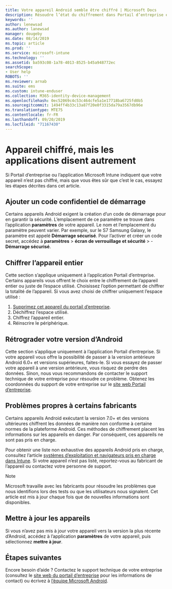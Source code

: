```yaml
---
title: Votre appareil Android semble être chiffré | Microsoft Docs
description: Résoudre l’état du chiffrement dans Portail d’entreprise et Microsoft Intune application
keywords: ''
author: lenewsad
ms.author: lanewsad
manager: dougeby
ms.date: 08/14/2019
ms.topic: article
ms.prod: ''
ms.service: microsoft-intune
ms.technology: ''
ms.assetid: ba593c08-1a78-4013-8525-b45a948772ec
searchScope:
- User help
ROBOTS: ''
ms.reviewer: arnab
ms.suite: ems
ms.custom: intune-enduser
ms.collection: M365-identity-device-management
ms.openlocfilehash: 0ec52069c4c53c464cfe5a1e17718ba6725fd0b5
ms.sourcegitcommit: 1494ff4b33c13a87f20e0f3315da79a3567db96e
ms.translationtype: MTE75
ms.contentlocale: fr-FR
ms.lasthandoff: 09/20/2019
ms.locfileid: "71167430"
---
```

# <a name="device-encrypted-but-apps-say-otherwise"></a>Appareil chiffré, mais les applications disent autrement

Si Portail d’entreprise ou l’application Microsoft Intune indiquent que votre appareil n’est pas chiffré, mais que vous êtes sûr que c’est le cas, essayez les étapes décrites dans cet article.  

## <a name="add-a-startup-pin"></a>Ajouter un code confidentiel de démarrage

Certains appareils Android exigent la création d’un code de démarrage pour en garantir la sécurité. L’emplacement de ce paramètre se trouve dans l’application **paramètres** de votre appareil. Le nom et l’emplacement du paramètre peuvent varier. Par exemple, sur le S7 Samsung Galaxy, le paramètre est appelé **Démarrage sécurisé**. Pour l’activer et créer un code secret, accédez à **paramètres** > **écran de verrouillage et sécurité** > -**Démarrage sécurisé**.  

## <a name="encrypt-the-entire-device"></a>Chiffrer l’appareil entier

Cette section s’applique uniquement à l’application Portail d’entreprise. Certains appareils vous offrent le choix entre le chiffrement de l’appareil entier ou juste de l’espace utilisé. Choisissez l’option permettant de chiffrer la totalité de l’appareil. Si vous avez choisi de chiffrer uniquement l’espace utilisé :

1. [Supprimez cet appareil du portail d’entreprise](unenroll-your-device-from-intune-android.md).
2. Déchiffrez l’espace utilisé.  
3. Chiffrez l’appareil entier.  
4. Réinscrire le périphérique.  

## <a name="downgrade-your-version-of-android"></a>Rétrograder votre version d’Android

Cette section s’applique uniquement à l’application Portail d’entreprise. Si votre appareil vous offre la possibilité de passer à la version antérieure Android 6.0+ et versions supérieures, faites-le. Si vous essayez de passer votre appareil à une version antérieure, vous risquez de perdre des données. Sinon, nous vous recommandons de contacter le support technique de votre entreprise pour résoudre ce problème. Obtenez les coordonnées du support de votre entreprise sur le [site web Portail d’entreprise](https://go.microsoft.com/fwlink/?linkid=2010980).  

## <a name="specific-manufacturer-issues"></a>Problèmes propres à certains fabricants

Certains appareils Android exécutant la version 7.0+ et des versions ultérieures chiffrent les données de manière non conforme à certaine normes de la plateforme Android. Ces méthodes de chiffrement placent les informations sur les appareils en danger. Par conséquent, ces appareils ne sont pas pris en charge.

Pour obtenir une liste non exhaustive des appareils Android pris en charge, consultez l’article [systèmes d’exploitation et navigateurs pris en charge dans Intune](https://docs.microsoft.com/intune/supported-devices-browsers.md#supported-samsung-knox-standard-devices). Si votre appareil n’est pas listé, reportez-vous au fabricant de l’appareil ou contactez votre personne de support.

> [!Note]
> Microsoft travaille avec les fabricants pour résoudre les problèmes que nous identifions lors des tests ou que les utilisateurs nous signalent. Cet article est mis à jour chaque fois que de nouvelles informations sont disponibles.

## <a name="update-devices"></a>Mettre à jour les appareils

Si vous n’avez pas mis à jour votre appareil vers la version la plus récente d’Android, accédez à l’application **paramètres** de votre appareil, puis sélectionnez **mettre à jour**.  

## <a name="next-steps"></a>Étapes suivantes

Encore besoin d’aide ? Contactez le support technique de votre entreprise (consultez le [site web du portail d’entreprise](https://go.microsoft.com/fwlink/?linkid=2010980) pour les informations de contact) ou écrivez à <a href="mailto:wintunedroidfbk@microsoft.com?subject=I'm having trouble with enrolling my Android device&body=Describe the issue you're experiencing here.">l’équipe Microsoft Android</a>.  
